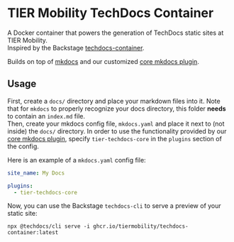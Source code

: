 # TIER Mobility TechDocs Container

A Docker container that powers the generation of TechDocs static sites at TIER Mobility.  
Inspired by the Backstage [techdocs-container](https://github.com/backstage/techdocs-container).

Builds on top of [mkdocs](https://mkdocs.org/) and our customized [core mkdocs plugin](https://github.com/TierMobility/tier-mkdocs-techdocs-core).

## Usage

First, create a `docs/` directory and place your markdown files into it. Note that for `mkdocs` to properly recognize your docs directory, this folder **needs** to contain an `index.md` file.  
Then, create your mkdocs config file, `mkdocs.yaml` and place it next to (not inside) the `docs/` directory. In order to use the functionality provided by our [core mkdocs plugin](https://github.com/TierMobility/tier-mkdocs-techdocs-core), specify `tier-techdocs-core` in the `plugins` section of the config.

Here is an example of a `mkdocs.yaml` config file:

```yaml
site_name: My Docs

plugins:
  - tier-techdocs-core
```

Now, you can use the Backstage `techdocs-cli` to serve a preview of your static site:

`npx @techdocs/cli serve -i ghcr.io/tiermobility/techdocs-container:latest`
